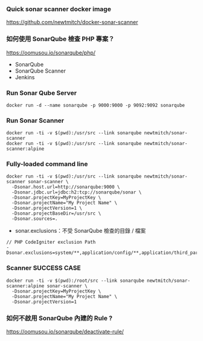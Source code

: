 ### Quick sonar scanner docker image
https://github.com/newtmitch/docker-sonar-scanner

### 如何使用 SonarQube 檢查 PHP 專案？
https://oomusou.io/sonarqube/php/
* SonarQube
* SonarQube Scanner
* Jenkins

### Run Sonar Qube Server
```
docker run -d --name sonarqube -p 9000:9000 -p 9092:9092 sonarqube
```

### Run Sonar Scanner
```
docker run -ti -v $(pwd):/usr/src --link sonarqube newtmitch/sonar-scanner
docker run -ti -v $(pwd):/usr/src --link sonarqube newtmitch/sonar-scanner:alpine
```

### Fully-loaded command line
```
docker run -ti -v $(pwd):/usr/src --link sonarqube newtmitch/sonar-scanner sonar-scanner \
  -Dsonar.host.url=http://sonarqube:9000 \
  -Dsonar.jdbc.url=jdbc:h2:tcp://sonarqube/sonar \
  -Dsonar.projectKey=MyProjectKey \
  -Dsonar.projectName="My Project Name" \
  -Dsonar.projectVersion=1 \
  -Dsonar.projectBaseDir=/usr/src \
  -Dsonar.sources=.
```
* sonar.exclusions：不受 SonarQube 檢查的目錄 / 檔案
```
// PHP CodeIgniter exclusion Path
-Dsonar.exclusions=system/**,application/config/**,application/third_party/**,application/logs/**,index.php
```

### Scanner SUCCESS CASE
```
docker run -ti -v $(pwd):/root/src --link sonarqube newtmitch/sonar-scanner:alpine sonar-scanner \
  -Dsonar.projectKey=MyProjectKey \
  -Dsonar.projectName="My Project Name" \
  -Dsonar.projectVersion=1
 ```
 
 ### 如何不啟用 SonarQube 內建的 Rule ?
https://oomusou.io/sonarqube/deactivate-rule/
